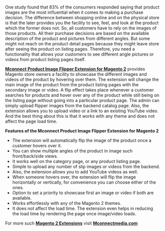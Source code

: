 <p>One study found that 83% of the consumers responded saying that product images are the most influential when it comes to making a purchase decision. The difference between shopping online and on the physical store is that the later provides you the facility to see, feel, and look at the product which the former does not. So, all customers have to rely on the images of those products. All their purchase decisions are based on the available description of the product and pictures from different angles. But some might not reach on the product detail pages because they might leave store after seeing the product on listing pages. Therefore, you need a functionality that allows your customers to see different angle pictures or videos from product listing pages itself.</p>
<p><a href="https://www.mconnectmedia.com/product-flipper-m2.html"><strong>Mconnect</strong> <strong>Product Image Flipper Extension for Magento 2</strong></a> provides Magento store owners a facility to showcase the different images and videos of the product by hovering over them. The extension will change the main image of the product from the product listing pages with the secondary image or video. A flip effect takes place whenever a customer searches for products and hover over any of the product while still being on the listing page without going into a particular product page. The admin can simply upload flipper images from the backend catalog page. Also, the extension allows you to upload video or a link to an existing YouTube video. And the best thing about this is that it works with any theme and does not affect the page load time.</p>
<p><strong>Features of the Mconnect Product Image Flipper Extension for Magento 2</strong></p>
<ul>
<li>The extension will automatically flip the image of the product once a customer hovers over it.</li>
<li>You can show multiple angles of the product in image such front/back/side views.</li>
<li>It works well on the category page, or any product listing page.</li>
<li>Simple to upload any number of slip images or videos from the backend.</li>
<li>Also, the extension allows you to add YouTube videos as well.</li>
<li>When someone hovers over, the extension will flip the image horizontally or vertically, for convenience you can choose either of the ones.</li>
<li>Option to set a priority to showcase first an image or video if both are available.</li>
<li>Works effortlessly with any of the Magento 2 themes.</li>
<li>It does not affect the load time. The extension even helps in reducing the load time by rendering the page once image/video loads.</li>
</ul>
<p>For more such <a href="https://www.mconnectmedia.com/magento-2-extensions"><strong>Magento 2 Extensions</strong></a> visit <a href="https://www.mconnectmedia.com"><strong>Mconnectmedia.com</strong></a></p>
